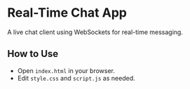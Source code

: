 # Real-Time Chat App

A live chat client using WebSockets for real-time messaging.

## How to Use
- Open `index.html` in your browser.
- Edit `style.css` and `script.js` as needed.
